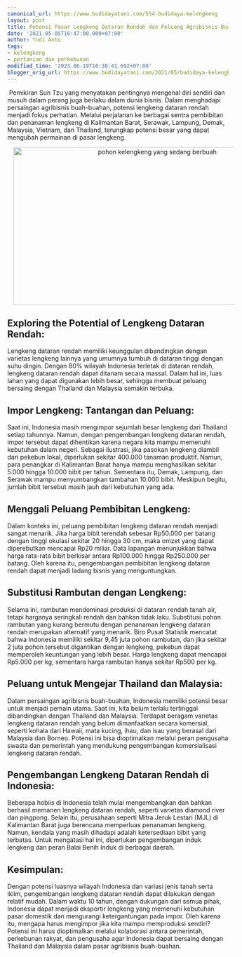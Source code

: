 ```yaml
---
canonical_url: https://www.budidayatani.com/554-budidaya-kelengkeng
layout: post
title: Potensi Pasar Lengkeng Dataran Rendah dan Peluang Agribisnis Buah-buahan
date: '2021-05-05T16:47:00.000+07:00'
author: Yudi Anto
tags:
- kelengkeng
- pertanian dan perkebunan
modified_time: '2023-06-19T16:38:41.692+07:00'
blogger_orig_url: https://www.budidayatani.com/2021/05/budidaya-kelengkeng-dengan-filosofi-sun.html
---
```


<p>&nbsp;Pemikiran Sun Tzu yang menyatakan pentingnya mengenal diri sendiri dan musuh dalam perang juga berlaku dalam dunia bisnis. Dalam menghadapi persaingan agribisnis buah-buahan, potensi lengkeng dataran rendah menjadi fokus perhatian. Melalui perjalanan ke berbagai sentra pembibitan dan penanaman lengkeng di Kalimantan Barat, Serawak, Lampung, Demak, Malaysia, Vietnam, dan Thailand, terungkap potensi besar yang dapat mengubah permainan di pasar lengkeng.</p><div class="separator" style="clear: both; text-align: center;"><a href="https://blogger.googleusercontent.com/img/b/R29vZ2xl/AVvXsEhY6-h60hm94GdSYwo0jQD7t8tpu6mnfIL2tCSw9KRXr59SZf91YtS6Qg54OgR3dv1iES0cUoYSZxYTdXeYXGzhjNYC28HM6_AlIyzsB-gvMwP1I-hcH-BDB0D6u_cBf4eXXesjpi0TN9J325kj7tvXrwNCqAGgoxUOfxkofMOw4SKiwViB_jQgDWyHZnV6/s2135/lengkeng(1).jpg" imageanchor="1" style="margin-left: 1em; margin-right: 1em;"><img alt="pohon kelengkeng yang sedang berbuah" border="0" data-original-height="1200" data-original-width="2135" height="360" src="https://blogger.googleusercontent.com/img/b/R29vZ2xl/AVvXsEhY6-h60hm94GdSYwo0jQD7t8tpu6mnfIL2tCSw9KRXr59SZf91YtS6Qg54OgR3dv1iES0cUoYSZxYTdXeYXGzhjNYC28HM6_AlIyzsB-gvMwP1I-hcH-BDB0D6u_cBf4eXXesjpi0TN9J325kj7tvXrwNCqAGgoxUOfxkofMOw4SKiwViB_jQgDWyHZnV6/w640-h360/lengkeng(1).jpg" width="640" /></a></div><h2>Exploring the Potential of Lengkeng Dataran Rendah:</h2><p>Lengkeng dataran rendah memiliki keunggulan dibandingkan dengan varietas lengkeng lainnya yang umumnya tumbuh di dataran tinggi dengan suhu dingin. Dengan 80% wilayah Indonesia terletak di dataran rendah, lengkeng dataran rendah dapat ditanam secara massal. Dalam hal ini, luas lahan yang dapat digunakan lebih besar, sehingga membuat peluang bersaing dengan Thailand dan Malaysia semakin terbuka.</p><h2>Impor Lengkeng: Tantangan dan Peluang:</h2><p>Saat ini, Indonesia masih mengimpor sejumlah besar lengkeng dari Thailand setiap tahunnya. Namun, dengan pengembangan lengkeng dataran rendah, impor tersebut dapat dihentikan karena negara kita mampu memenuhi kebutuhan dalam negeri. Sebagai ilustrasi, jika pasokan lengkeng diambil dari pekebun lokal, diperlukan sekitar 400.000 tanaman produktif. Namun, para penangkar di Kalimantan Barat hanya mampu menghasilkan sekitar 5.000 hingga 10.000 bibit per tahun. Sementara itu, Demak, Lampung, dan Serawak mampu menyumbangkan tambahan 10.000 bibit. Meskipun begitu, jumlah bibit tersebut masih jauh dari kebutuhan yang ada.</p><h2>Menggali Peluang Pembibitan Lengkeng:</h2><p>Dalam konteks ini, peluang pembibitan lengkeng dataran rendah menjadi sangat menarik. Jika harga bibit terendah sebesar Rp50.000 per batang dengan tinggi okulasi sekitar 20 hingga 30 cm, maka omzet yang dapat diperebutkan mencapai Rp20 miliar. Data lapangan menunjukkan bahwa harga rata-rata bibit berkisar antara Rp100.000 hingga Rp250.000 per batang. Oleh karena itu, pengembangan pembibitan lengkeng dataran rendah dapat menjadi ladang bisnis yang menguntungkan.</p><h2>Substitusi Rambutan dengan Lengkeng:</h2><p>Selama ini, rambutan mendominasi produksi di dataran rendah tanah air, tetapi harganya seringkali rendah dan bahkan tidak laku. Substitusi pohon rambutan yang kurang bermutu dengan penanaman lengkeng dataran rendah merupakan alternatif yang menarik. Biro Pusat Statistik mencatat bahwa Indonesia memiliki sekitar 9,45 juta pohon rambutan, dan jika sekitar 2 juta pohon tersebut digantikan dengan lengkeng, pekebun dapat memperoleh keuntungan yang lebih besar. Harga lengkeng dapat mencapai Rp5.000 per kg, sementara harga rambutan hanya sekitar Rp500 per kg.</p><h2>Peluang untuk Mengejar Thailand dan Malaysia:</h2><p>Dalam persaingan agribisnis buah-buahan, Indonesia memiliki potensi besar untuk menjadi pemain utama. Saat ini, kita belum terlalu tertinggal dibandingkan dengan Thailand dan Malaysia. Terdapat beragam varietas lengkeng dataran rendah yang belum dimanfaatkan secara komersial, seperti kohala dari Hawaii, mata kucing, ihau, dan isau yang berasal dari Malaysia dan Borneo. Potensi ini bisa dioptimalkan melalui peran pengusaha swasta dan pemerintah yang mendukung pengembangan komersialisasi lengkeng dataran rendah.</p><h2>Pengembangan Lengkeng Dataran Rendah di Indonesia:</h2><p>Beberapa hobiis di Indonesia telah mulai mengembangkan dan bahkan berhasil memanen lengkeng dataran rendah, seperti varietas diamond river dan pingpong. Selain itu, perusahaan seperti Mitra Jeruk Lestari (MJL) di Kalimantan Barat juga berencana memperluas penanaman lengkeng. Namun, kendala yang masih dihadapi adalah ketersediaan bibit yang terbatas. Untuk mengatasi hal ini, diperlukan pengembangan induk lengkeng dan peran Balai Benih Induk di berbagai daerah.</p><h2>Kesimpulan:</h2><p>Dengan potensi luasnya wilayah Indonesia dan variasi jenis tanah serta iklim, pengembangan lengkeng dataran rendah dapat dilakukan dengan relatif mudah. Dalam waktu 10 tahun, dengan dukungan dari semua pihak, Indonesia dapat menjadi eksportir lengkeng yang memenuhi kebutuhan pasar domestik dan mengurangi ketergantungan pada impor. Oleh karena itu, mengapa harus mengimpor jika kita mampu memproduksi sendiri? Potensi ini harus dioptimalkan melalui kolaborasi antara pemerintah, perkebunan rakyat, dan pengusaha agar Indonesia dapat bersaing dengan Thailand dan Malaysia dalam pasar agribisnis buah-buahan.</p>